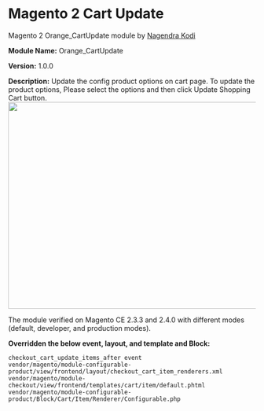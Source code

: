 # Magento 2 Cart Update

Magento 2 Orange_CartUpdate module by [Nagendra Kodi](https://www.linkedin.com/in/nagendrakodi/)

**Module Name:** Orange_CartUpdate

**Version:** 1.0.0
 
**Description:** Update the config product options on cart page. To update the product options, Please select the options and then click Update Shopping Cart button.
<img src="https://i.imgur.com/H8Ff6Cy.gif" width="823" height="421" />

The module verified on Magento CE 2.3.3 and 2.4.0 with different modes (default, developer, and production modes).

**Overridden the below event, layout, and template and Block:**
```
checkout_cart_update_items_after event
vendor/magento/module-configurable-product/view/frontend/layout/checkout_cart_item_renderers.xml
vendor/magento/module-checkout/view/frontend/templates/cart/item/default.phtml
vendor/magento/module-configurable-product/Block/Cart/Item/Renderer/Configurable.php
```